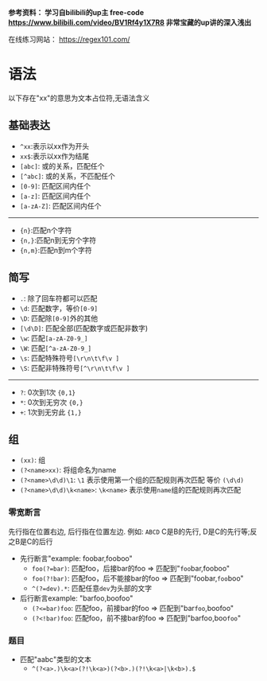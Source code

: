 **参考资料： 学习自bilibili的up主 free-code https://www.bilibili.com/video/BV1Rf4y1X7R8 非常宝藏的up讲的深入浅出**

在线练习网站： https://regex101.com/

# 语法
以下存在"xx"的意思为文本占位符,无语法含义

## 基础表达

- `^xx`:表示以xx作为开头
- `xx$`:表示以xx作为结尾
- `[abc]`: 或的关系，匹配任个
- `[^abc]`: 或的关系，不匹配任个
- `[0-9]`: 匹配区间内任个
- `[a-z]`: 匹配区间内任个
- `[a-zA-Z]`: 匹配区间内任个
---
- `{n}`:匹配n个字符
- `{n,}`:匹配n到无穷个字符
- `{n,m}`:匹配n到m个字符

## 简写
- `.`: 除了回车符都可以匹配
- `\d`: 匹配数字，等价`[0-9]`
- `\D`: 匹配除`[0-9]`外的其他
- `[\d\D]`: 匹配全部(匹配数字或匹配非数字)
- `\w`: 匹配`[a-zA-Z0-9_]`
- `\W`: 匹配`[^a-zA-Z0-9_]`
- `\s`: 匹配特殊符号`[\r\n\t\f\v ]`
- `\S`: 匹配非特殊符号`[^\r\n\t\f\v ]`
---
- `?`: 0次到1次 `{0,1}`
- `*`: 0次到无穷次 `{0,}`
- `+`: 1次到无穷此 `{1,}`

## 组
- `(xx)`: 组
- `(?<name>xx)`: 将组命名为name
- `(?<name>\d\d)\1`: `\1` 表示使用第一个组的匹配规则再次匹配 等价 `(\d\d)`
- `(?<name>\d\d)\k<name>`: `\k<name>` 表示使用`name`组的匹配规则再次匹配

### 零宽断言
先行指在位置右边, 后行指在位置左边. 例如: `ABCD` C是B的先行, D是C的先行等;反之B是C的后行

- 先行断言"example: foobar,fooboo"
    - `foo(?=bar)`: 匹配foo，后接bar的foo  =>  匹配到"`foo`bar,fooboo"
    - `foo(?!bar)`: 匹配foo，后不能接bar的foo  =>  匹配到"foobar,`foo`boo"
    - `^(?=dev).*`: 匹配任意`dev`为头部的文字
- 后行断言example: "barfoo,boofoo"
    - `(?<=bar)foo`: 匹配foo，前接bar的foo  =>  匹配到"bar`foo`,boofoo"
    - `(?<!bar)foo`: 匹配foo，前不接bar的foo  =>  匹配到"barfoo,boo`foo`"

### 题目
- 匹配"aabc"类型的文本
    - `^(?<a>.)\k<a>(?!\k<a>)(?<b>.)(?!\k<a>|\k<b>).$`
